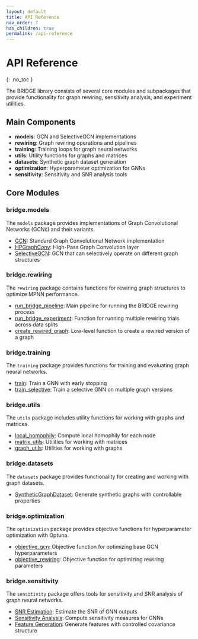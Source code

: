 ```yaml
---
layout: default
title: API Reference
nav_order: 7
has_children: true
permalink: /api-reference
---
```


# API Reference
{: .no_toc }

The BRIDGE library consists of several core modules and subpackages that provide functionality for graph rewiring, sensitivity analysis, and experiment utilities.

## Main Components

- **models**: GCN and SelectiveGCN implementations 
- **rewiring**: Graph rewiring operations and pipelines
- **training**: Training loops for graph neural networks
- **utils**: Utility functions for graphs and matrices
- **datasets**: Synthetic graph dataset generation
- **optimization**: Hyperparameter optimization for GNNs
- **sensitivity**: Sensitivity and SNR analysis tools

## Core Modules

### bridge.models

The `models` package provides implementations of Graph Convolutional Networks (GCNs) and their variants.

- [GCN](/gcn.md): Standard Graph Convolutional Network implementation
- [HPGraphConv](/hpgraphconv.md): High-Pass Graph Convolution layer
- [SelectiveGCN](/selectivegcn.md): GCN that can selectively operate on different graph structures

### bridge.rewiring

The `rewiring` package contains functions for rewiring graph structures to optimize MPNN performance.

- [run_bridge_pipeline](/bridge-pipeline.md): Main pipeline for running the BRIDGE rewiring process
- [run_bridge_experiment](/bridge-experiment.md): Function for running multiple rewiring trials across data splits
- [create_rewired_graph](/create-rewired-graph.md): Low-level function to create a rewired version of a graph

### bridge.training

The `training` package provides functions for training and evaluating graph neural networks.

- [train](/train.md): Train a GNN with early stopping
- [train_selective](/train-selective.md): Train a selective GNN on multiple graph versions

### bridge.utils

The `utils` package includes utility functions for working with graphs and matrices.

- [local_homophily](/local-homophily.md): Compute local homophily for each node
- [matrix_utils](/matrix-utils.md): Utilities for working with matrices
- [graph_utils](/graph-utils.md): Utilities for working with graphs

### bridge.datasets

The `datasets` package provides functionality for creating and working with graph datasets.

- [SyntheticGraphDataset](/synthetic-dataset.md): Generate synthetic graphs with controllable properties

### bridge.optimization

The `optimization` package provides objective functions for hyperparameter optimization with Optuna.

- [objective_gcn](/objective-gcn.md): Objective function for optimizing base GCN hyperparameters
- [objective_rewiring](/objective-rewiring.md): Objective function for optimizing rewiring parameters

### bridge.sensitivity

The `sensitivity` package offers tools for sensitivity and SNR analysis of graph neural networks.

- [SNR Estimation](/snr.md): Estimate the SNR of GNN outputs
- [Sensitivity Analysis](/sensitivity-analysis.md): Compute sensitivity measures for GNNs
- [Feature Generation](/feature-generation.md): Generate features with controlled covariance structure

